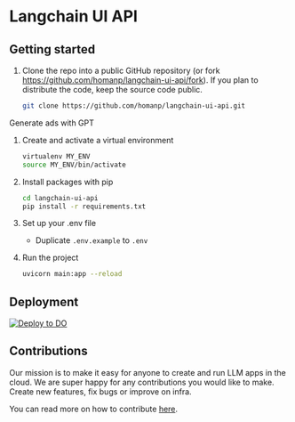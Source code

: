 # Langchain UI API

## Getting started

1. Clone the repo into a public GitHub repository (or fork https://github.com/homanp/langchain-ui-api/fork). If you plan to distribute the code, keep the source code public.

   ```sh
   git clone https://github.com/homanp/langchain-ui-api.git
   ```

Generate ads with GPT

1. Create and activate a virtual environment

   ```sh
   virtualenv MY_ENV
   source MY_ENV/bin/activate
   ```

1. Install packages with pip

   ```sh
   cd langchain-ui-api
   pip install -r requirements.txt
   ```

1. Set up your .env file

   - Duplicate `.env.example` to `.env`

1. Run the project

   ```sh
   uvicorn main:app --reload
   ```

## Deployment

[![Deploy to DO](https://www.deploytodo.com/do-btn-blue.svg)](https://cloud.digitalocean.com/apps/new?repo=https://github.com/homanp/langchain-ui-api/tree/main)

## Contributions

Our mission is to make it easy for anyone to create and run LLM apps in the cloud. We are super happy for any contributions you would like to make. Create new features, fix bugs or improve on infra.

You can read more on how to contribute [here](https://github.com/homanp/langchain-ui/blob/main/.github/CONTRIBUTING.md).
